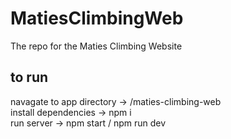 # MatiesClimbingWeb

The repo for the Maties Climbing Website

## to run

navagate to app directory -> /maties-climbing-web\
install dependencies -> npm i\
run server -> npm start / npm run dev
